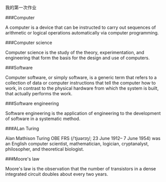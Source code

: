 我的第一次作业  

###Computer  

A computer is a device that can be instructed to carry out sequences of arithmetic or logical operations automatically via computer programming. 

###Computer science  

Computer science is the study of the theory, experimentation, and engineering that form the basis for the design and use of computers.

###Software  

Computer software, or simply software, is a generic term that refers to a collection of data or computer instructions that tell the computer how to work, in contrast to the physical hardware from which the system is built, that actually performs the work. 

###Software engineering  

Software engineering is the application of engineering to the development of software in a systematic method.

###ALan Turing  

Alan Mathison Turing OBE FRS (/ˈtjʊərɪŋ/; 23 June 1912– 7 June 1954) was an English computer scientist, mathematician, logician, cryptanalyst, philosopher, and theoretical biologist.

###Moore's law  

Moore's law is the observation that the number of transistors in a dense integrated circuit doubles about every two years. 